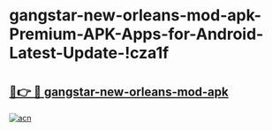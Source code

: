 # gangstar-new-orleans-mod-apk-Premium-APK-Apps-for-Android-Latest-Update-!cza1f

# <h2><a href="https://uvh8hl.esa.edu.pl?title=gangstar-new-orleans-mod-apk&ref=cza1f">🔗👉 🔴 gangstar-new-orleans-mod-apk</a></h2>

[![acn](https://github.com/user-attachments/assets/0f9c940e-d8b0-45ae-aac7-cd30a18b3e1c)](https://uvh8hl.esa.edu.pl?title=gangstar-new-orleans-mod-apk&ref=cza1f)

